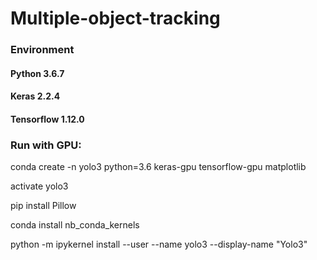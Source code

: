 # Multiple-object-tracking
### Environment
#### Python 3.6.7
#### Keras 2.2.4
#### Tensorflow 1.12.0

### Run with GPU:
conda create -n yolo3 python=3.6 keras-gpu tensorflow-gpu matplotlib

activate yolo3

pip install Pillow

conda install nb_conda_kernels

python -m ipykernel install --user --name yolo3 --display-name "Yolo3"
